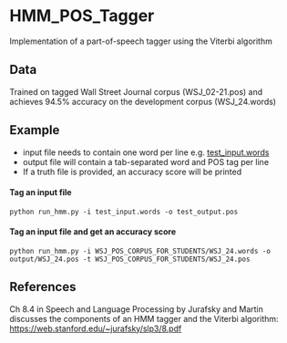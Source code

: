 # HMM_POS_Tagger
Implementation of a part-of-speech tagger using the Viterbi algorithm

## Data
Trained on tagged Wall Street Journal corpus (WSJ_02-21.pos) and achieves 94.5% accuracy on the development corpus (WSJ_24.words)

## Example
 - input file needs to contain one word per line e.g. [test_input.words](https://github.com/nancywen25/HMM_POS_Tagger/blob/master/test_input.words)
 - output file will contain a tab-separated word and POS tag per line
 - If a truth file is provided, an accuracy score will be printed

#### Tag an input file
```
python run_hmm.py -i test_input.words -o test_output.pos
```

#### Tag an input file and get an accuracy score
```
python run_hmm.py -i WSJ_POS_CORPUS_FOR_STUDENTS/WSJ_24.words -o output/WSJ_24.pos -t WSJ_POS_CORPUS_FOR_STUDENTS/WSJ_24.pos
```


## References
Ch 8.4 in Speech and Language Processing by Jurafsky and Martin discusses the components of an HMM tagger and the Viterbi algorithm: https://web.stanford.edu/~jurafsky/slp3/8.pdf
